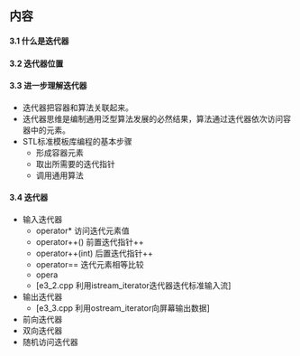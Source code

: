 ##  内容


#### 3.1 什么是迭代器

#### 3.2 迭代器位置

#### 3.3 进一步理解迭代器
+ 迭代器把容器和算法关联起来。
+ 迭代器思维是编制通用泛型算法发展的必然结果，算法通过迭代器依次访问容器中的元素。
+ STL标准模板库编程的基本步骤
	+ 形成容器元素
	+ 取出所需要的迭代指针
	+ 调用通用算法

#### 3.4 迭代器
+ 输入迭代器
	+ operator* 访问迭代元素值
	+ operator++() 前置迭代指针++
	+ operator++(int) 后置迭代指针++
	+ operator==  迭代元素相等比较
	+ opera
	+ [e3_2.cpp 利用istream_iterator迭代器迭代标准输入流]
+ 输出迭代器
	+ [e3_3.cpp 利用ostream_iterator向屏幕输出数据]
+ 前向迭代器
+ 双向迭代器
+ 随机访问迭代器